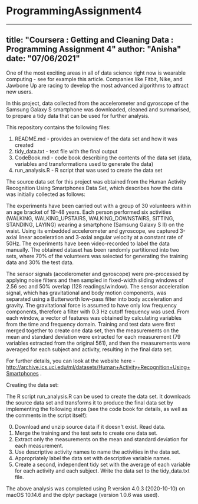 # ProgrammingAssignment4

---
title: "Coursera : Getting and Cleaning Data : Programming Assignment 4"
author: "Anisha"
date: "07/06/2021"
---

One of the most exciting areas in all of data science right now is wearable computing - see for example this article. Companies like Fitbit, Nike, and Jawbone Up are racing to develop the most advanced algorithms to attract new users.

In this project, data collected from the accelerometer and gyroscope of the Samsung Galaxy S smartphone was downloaded, cleaned and summarised, to prepare a tidy data that can be used for further analysis.

This repository contains the following files:

1. README.md - provides an overview of the data set and how it was created 
2. tidy_data.txt - text file with the final output
3. CodeBook.md - code book describing the contents of the data set (data, variables and      transformations used to generate the data)
4. run_analysis.R - R script that was used to create the data set

The source data set for this project was obtained from the Human Activity Recognition Using Smartphones Data Set, which describes how the data was initially collected as follows:

The experiments have been carried out with a group of 30 volunteers within an age bracket of 19-48 years. Each person performed six activities (WALKING, WALKING_UPSTAIRS, WALKING_DOWNSTAIRS, SITTING, STANDING, LAYING) wearing a smartphone (Samsung Galaxy S II) on the waist. Using its embedded accelerometer and gyroscope, we captured 3-axial linear acceleration and 3-axial angular velocity at a constant rate of 50Hz. The experiments have been video-recorded to label the data manually. The obtained dataset has been randomly partitioned into two sets, where 70% of the volunteers was selected for generating the training data and 30% the test data.

The sensor signals (accelerometer and gyroscope) were pre-processed by applying noise filters and then sampled in fixed-width sliding windows of 2.56 sec and 50% overlap (128 readings/window). The sensor acceleration signal, which has gravitational and body motion components, was separated using a Butterworth low-pass filter into body acceleration and gravity. The gravitational force is assumed to have only low frequency components, therefore a filter with 0.3 Hz cutoff frequency was used. From each window, a vector of features was obtained by calculating variables from the time and frequency domain. Training and test data were first merged together to create one data set, then the measurements on the mean and standard deviation were extracted for each measurement (79 variables extracted from the original 561), and then the measurements were averaged for each subject and activity, resulting in the final data set.

For further details, you can look at the website here - http://archive.ics.uci.edu/ml/datasets/Human+Activity+Recognition+Using+Smartphones .

Creating the data set:

The R script run_analysis.R can be used to create the data set. It downloads the source data set and transforms it to produce the final data set by implementing the following steps (see the code book for details, as well as the comments in the script itself):

0. Download and unzip source data if it doesn't exist. Read data. 
1. Merge the training and the test sets to create one data set. 
2. Extract only the measurements on the mean and standard deviation for each measurement. 
3. Use descriptive activity names to name the activities in the data set. 
4. Appropriately label the data set with descriptive variable names. 
5. Create a second, independent tidy set with the average of each variable for each activity and each subject. Write the data set to the tidy_data.txt file. 

The above analysis was completed using R version 4.0.3 (2020-10-10) on macOS 10.14.6 and the dplyr package (version 1.0.6 was used).